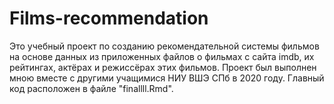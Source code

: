 # Films-recommendation

Это учебный проект по созданию рекомендательной системы фильмов на основе данных из приложенных файлов о фильмах с сайта imdb, их рейтингах, актёрах и режиссёрах этих фильмов.
Проект был выполнен мною вместе с другими учащимися НИУ ВШЭ СПб в 2020 году.
Главный код расположен в файле "finallll.Rmd".
